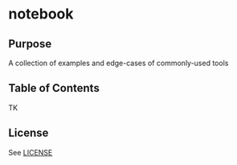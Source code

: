 # notebook

## Purpose

A collection of examples and edge-cases of commonly-used tools

## Table of Contents

TK

## License

See [LICENSE](./LICENSE)
